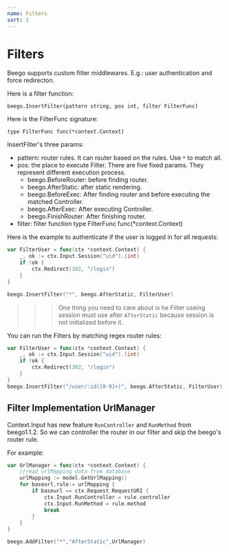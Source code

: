 ```yaml
---
name: Filters
sort: 2
---
```


# Filters

Beego supports custom filter middlewares. E.g.: user authentication and force redirecton.

Here is a filter function:

	beego.InsertFilter(pattern string, pos int, filter FilterFunc)
	
Here is the FilterFunc signature:

	type FilterFunc func(*context.Context)

InsertFilter's three params:

- pattern: router rules. It can router based on the rules. Use `*` to match all.
- pos: the place to execute Filter. There are five fixed params. They represent different execution process.
 	- beego.BeforeRouter: before finding router.
	- beego.AfterStatic: after static rendering.
	- beego.BeforeExec: After finding router and before executing the matched Controller.
	- beego.AfterExec: After executing Controller.
	- beego.FinishRouter: After finishing router.
- filter: filter function type FilterFunc func(*context.Context)


Here is the example to authenticate if the user is logged in for all requests:

```go
var FilterUser = func(ctx *context.Context) {
    _, ok := ctx.Input.Session("uid").(int)
    if !ok {
        ctx.Redirect(302, "/login")
    }
}

beego.InsertFilter("*", beego.AfterStatic, FilterUser)
```

>>>One thing you need to care about is he Filter useing session must use after `AfterStatic` because session is not initialized before it.


You can run the Filters by matching regex router rules:

```go
var FilterUser = func(ctx *context.Context) {
    _, ok := ctx.Input.Session("uid").(int)
    if !ok {
        ctx.Redirect(302, "/login")
    }
}
beego.InsertFilter("/user/:id([0-9]+)", beego.AfterStatic, FilterUser)
```
## Filter Implementation UrlManager
Context.Input has new feature `RunController` and `RunMethod` from beego1.1.2. So we can controller the router in our filter and skip the beego's router rule.

For example:

```go
var UrlManager = func(ctx *context.Context) {
    //read urlMapping data from database
	urlMapping := model.GetUrlMapping()
	for baseurl,rule:= urlMapping {
		if baseurl == ctx.Request.RequestURI {
			ctx.Input.RunController = rule.controller
			ctx.Input.RunMethod = rule.method		
			break				
		}
	}
}

beego.AddFilter("*","AfterStatic",UrlManager)
```